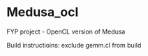 # Medusa_ocl
FYP project - OpenCL version of Medusa

Build instructioins:
exclude gemm.cl from build
